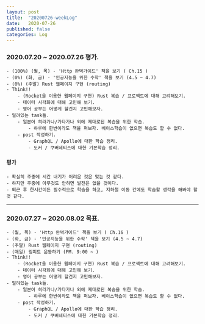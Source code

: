 ```yaml
---
layout: post
title:  "20200726-weekLog"
date:   2020-07-26
published: false
categories: Log
---
```

### 2020.07.20 ~ 2020.07.26 평가.
    - (100%) (월, 목) - 'Http 완벽가이드' 책을 보기 ( Ch.15 )  
    - (0%) (화, 금) - '인공지능을 위한 수학' 책을 보기 (4.5 ~ 4.7)  
    - (0%) (주말) Rust 웹페이지 구현 (routing)  
    - Think!!  
        - (Rocket을 이용한 웹페이지 구현) Rust 복습 / 프로젝트에 대해 고려해보기.  
        - 데이터 시각화에 대해 고민해 보기.  
        - 영어 공부는 어떻게 할건지 고민해보자.  
    - 밀려있는 task들.
        - 일본어 히라가나/가타가나 외에 제대로된 복습을 위한 학습.  
            - 하루에 한번이라도 책을 펴보자. 베이스학습이 없으면 복습도 할 수 없다.  
        - post 작성하기.  
            - GraphQL / Apollo에 대한 학습 정리.  
            - 도커 / 쿠버네티스에 대한 기본학습 정리.  


#### 평가
    - 확실히 주중에 시간 내기가 어려운 것은 맞는 것 같다.  
    - 하지만 주중에 아무것도 안하면 발전은 없을 것이다.  
    - 퇴근 후 한시간이든 필수적으로 학습을 하고, 지하철 이동 간에도 학습할 생각을 해봐야 할 것 같다.  

---

### 2020.07.27 ~ 2020.08.02 목표.
    - (월, 목) - 'Http 완벽가이드' 책을 보기 ( Ch.16 )  
    - (화, 금) - '인공지능을 위한 수학' 책을 보기 (4.5 ~ 4.7)  
    - (주말) Rust 웹페이지 구현 (routing)  
    - (매일) 링피트 운동하기 (PM. 9:00 ~ )
    - Think!!  
        - (Rocket을 이용한 웹페이지 구현) Rust 복습 / 프로젝트에 대해 고려해보기.  
        - 데이터 시각화에 대해 고민해 보기.  
        - 영어 공부는 어떻게 할건지 고민해보자.  
    - 밀려있는 task들.
        - 일본어 히라가나/가타가나 외에 제대로된 복습을 위한 학습.  
            - 하루에 한번이라도 책을 펴보자. 베이스학습이 없으면 복습도 할 수 없다.  
        - post 작성하기.  
            - GraphQL / Apollo에 대한 학습 정리.  
            - 도커 / 쿠버네티스에 대한 기본학습 정리.  
